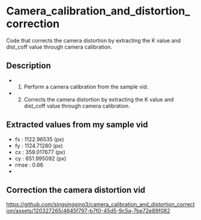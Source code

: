 # Camera_calibration_and_distortion_correction
Code that corrects the camera distortion by extracting the K value and dist_coff value through camera calibration.
## Description
- 1. Perform a camera calibration from the sample vid.
- 2. Corrects the camera distortion by extracting the K value and dist_coff value through camera calibration.
## Extracted values from my sample vid
- fx : 1122.96535 (px)
- fy : 1124.71280 (px)
- cx : 359.017677 (px)
- cy : 651.995092 (px)
- rmse : 0.66
- 
## Correction the camera distortion vid


https://github.com/singsingsing3/camera_calibration_and_distortion_correction/assets/120327265/4645f797-b7f0-45d5-9c5a-7be72e89f082

